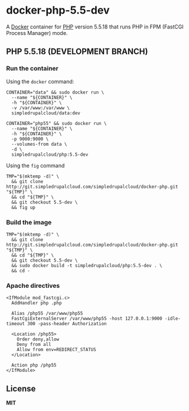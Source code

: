 # docker-php-5.5-dev

A [Docker](https://docker.com/) container for [PHP](http://php.net/) version 5.5.18 that runs PHP in FPM (FastCGI Process Manager) mode.

## PHP 5.5.18 (DEVELOPMENT BRANCH)

### Run the container

Using the `docker` command:

    CONTAINER="data" && sudo docker run \
      --name "${CONTAINER}" \
      -h "${CONTAINER}" \
      -v /var/www:/var/www \
      simpledrupalcloud/data:dev
      
    CONTAINER="php55" && sudo docker run \
      --name "${CONTAINER}" \
      -h "${CONTAINER}" \
      -p 9000:9000 \
      --volumes-from data \
      -d \
      simpledrupalcloud/php:5.5-dev
      
Using the `fig` command

    TMP="$(mktemp -d)" \
      && git clone http://git.simpledrupalcloud.com/simpledrupalcloud/docker-php.git "${TMP}" \
      && cd "${TMP}" \
      && git checkout 5.5-dev \
      && fig up

### Build the image

    TMP="$(mktemp -d)" \
      && git clone http://git.simpledrupalcloud.com/simpledrupalcloud/docker-php.git "${TMP}" \
      && cd "${TMP}" \
      && git checkout 5.5-dev \
      && sudo docker build -t simpledrupalcloud/php:5.5-dev . \
      && cd -

### Apache directives

    <IfModule mod_fastcgi.c>
      AddHandler php .php

      Alias /php55 /var/www/php55
      FastCgiExternalServer /var/www/php55 -host 127.0.0.1:9000 -idle-timeout 300 -pass-header Authorization

      <Location /php55>
        Order deny,allow
        Deny from all
        Allow from env=REDIRECT_STATUS
      </Location>

      Action php /php55
    </IfModule>

## License

**MIT**
